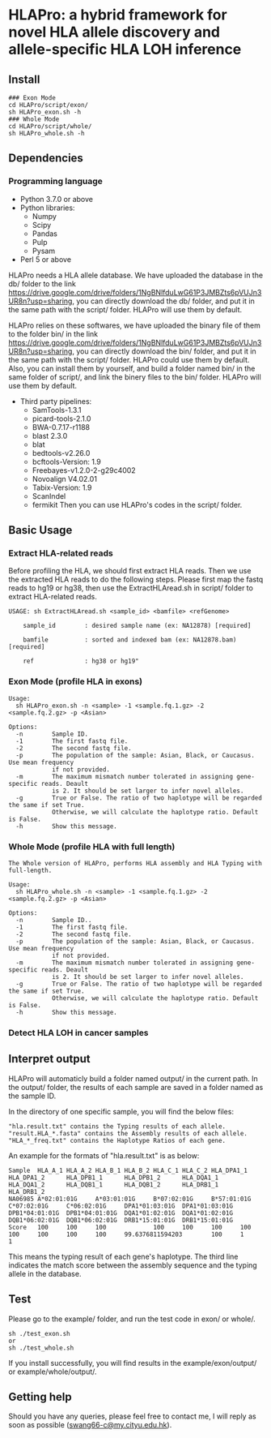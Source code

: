 # HLAPro: a hybrid framework for novel HLA allele discovery and allele-specific HLA LOH inference

## Install  
```
### Exon Mode
cd HLAPro/script/exon/
sh HLAPro_exon.sh -h
### Whole Mode
cd HLAPro/script/whole/
sh HLAPro_whole.sh -h

```
## Dependencies 
### Programming language
* Python 3.7.0 or above  
* Python libraries:  
    * Numpy  
    * Scipy  
    * Pandas  
    * Pulp
    * Pysam  
* Perl 5 or above

HLAPro needs a HLA allele database. We have uploaded the database in the db/ folder to the link https://drive.google.com/drive/folders/1NgBNlfduLwG61P3JMBZts6pVUJn3UR8n?usp=sharing, you can directly download the db/ folder, and put it in the same path with the script/ folder. HLAPro will use them by default. 

HLAPro relies on these softwares, we have uploaded the binary file of them to the folder bin/ in the link https://drive.google.com/drive/folders/1NgBNlfduLwG61P3JMBZts6pVUJn3UR8n?usp=sharing, you can directly download the bin/ folder, and put it in the same path with the script/ folder. HLAPro could use them by default. Also, you can install them by yourself, and build a folder named bin/ in the same folder of script/, and link the binery files to the bin/ folder. HLAPro will use them by default.   
* Third party pipelines:
    * SamTools-1.3.1
    * picard-tools-2.1.0
    * BWA-0.7.17-r1188
    * blast 2.3.0
    * blat
    * bedtools-v2.26.0
    * bcftools-Version: 1.9
    * Freebayes-v1.2.0-2-g29c4002
    * Novoalign V4.02.01
    * Tabix-Version: 1.9
    * ScanIndel
    * fermikit
 Then you can use HLAPro's codes in the script/ folder. 


## Basic Usage  
### Extract HLA-related reads
Before profiling the HLA, we should first extract HLA reads. Then we use the extracted HLA reads to do the following steps. Please first map the fastq reads to hg19 or hg38, then use the ExtractHLAread.sh in script/ folder to extract HLA-related reads.
```
USAGE: sh ExtractHLAread.sh <sample_id> <bamfile> <refGenome>

    sample_id        : desired sample name (ex: NA12878) [required]

    bamfile          : sorted and indexed bam (ex: NA12878.bam) [required]

    ref              : hg38 or hg19"

```
### Exon Mode (profile HLA in exons)
```
Usage:
  sh HLAPro_exon.sh -n <sample> -1 <sample.fq.1.gz> -2 <sample.fq.2.gz> -p <Asian>

Options:
  -n        Sample ID.
  -1        The first fastq file.
  -2        The second fastq file.
  -p        The population of the sample: Asian, Black, or Caucasus. Use mean frequency
            if not provided.
  -m        The maximum mismatch number tolerated in assigning gene-specific reads. Deault
            is 2. It should be set larger to infer novel alleles.
  -g        True or False. The ratio of two haplotype will be regarded the same if set True.
            Otherwise, we will calculate the haplotype ratio. Default is False.
  -h        Show this message.
```
### Whole Mode (profile HLA with full length)
```
The Whole version of HLAPro, performs HLA assembly and HLA Typing with full-length.

Usage:
  sh HLAPro_whole.sh -n <sample> -1 <sample.fq.1.gz> -2 <sample.fq.2.gz> -p <Asian>

Options:
  -n        Sample ID..
  -1        The first fastq file.
  -2        The second fastq file.
  -p        The population of the sample: Asian, Black, or Caucasus. Use mean frequency
            if not provided.
  -m        The maximum mismatch number tolerated in assigning gene-specific reads. Deault
            is 2. It should be set larger to infer novel alleles.
  -g        True or False. The ratio of two haplotype will be regarded the same if set True.
            Otherwise, we will calculate the haplotype ratio. Default is False.
  -h        Show this message.
```

### Detect HLA LOH in cancer samples

## Interpret output
HLAPro will automaticly build a folder named output/ in the current path. In the output/ folder, the results of each sample are saved in a folder named as the sample ID.  

In the directory of one specific sample, you will find the below files:
```
"hla.result.txt" contains the Typing results of each allele.
"result.HLA_*.fasta" contains the Assembly results of each allele.
"HLA_*_freq.txt" contains the Haplotype Ratios of each gene.

```
An example for the formats of "hla.result.txt" is as below:
```
Sample  HLA_A_1 HLA_A_2 HLA_B_1 HLA_B_2 HLA_C_1 HLA_C_2 HLA_DPA1_1      HLA_DPA1_2      HLA_DPB1_1      HLA_DPB1_2      HLA_DQA1_1      HLA_DQA1_2      HLA_DQB1_1      HLA_DQB1_2      HLA_DRB1_1      HLA_DRB1_2
NA06985 A*02:01:01G     A*03:01:01G     B*07:02:01G     B*57:01:01G     C*07:02:01G     C*06:02:01G     DPA1*01:03:01G  DPA1*01:03:01G  DPB1*04:01:01G  DPB1*04:01:01G  DQA1*01:02:01G  DQA1*01:02:01G  DQB1*06:02:01G  DQB1*06:02:01G  DRB1*15:01:01G  DRB1*15:01:01G
Score   100     100     100             100     100     100     100     100     100     100     100     99.6376811594203        100     1       1
```
This means the typing result of each gene's haplotype. The third line indicates the match score between the assembly sequence and the typing allele in the database.   

## Test
Please go to the example/ folder, and run the test code in exon/ or whole/. 
```
sh ./test_exon.sh
or
sh ./test_whole.sh
```
If you install successfully, you will find results in the example/exon/output/ or example/whole/output/.

## Getting help
Should you have any queries, please feel free to contact me, I will reply as soon as possible (swang66-c@my.cityu.edu.hk).

